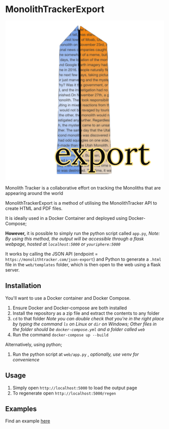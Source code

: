 # MonolithTrackerExport

![Logo](https://github.com/DylanK46/monolithtrackerexport/blob/main/My%20Post.png?raw=true)

Monolith Tracker is a collaborative effort on tracking the Monoliths that are appearing around the world

MonolithTrackerExport is a method of utilising the MonolithTracker API to create HTML and PDF files.

It is ideally used in a Docker Container and deployed using Docker-Compose;

**However,** it is possible to simply run the python script called `app.py`, *Note: By using this method, the output will be accessible through a flask webpage, hosted at `localhost:5000` or `youriphere:5000`*

It works by calling the JSON API (endpoint = `https://monolithtracker.com/json-export`) and Python to generate a `.html` file in the `web/templates` folder, which is then open to the web using a flask server.

## Installation
You'll want to use a Docker container and Docker Compose.
1. Ensure Docker and Docker-compose are both installed
2. Install the repository as a zip file and extract the contents to any folder
3. `cd` to that folder *Note you can double check that you're in the right place by typing the command `ls` on Linux or `dir` on Windows; Other files in the folder should be `docker-compose.yml` and a folder called `web`*
4. Run the command `docker-compose up --build`

Alternatively, using python;
1. Run the python script at `web/app.py` , *optionally, use venv for convenience*

## Usage
1. Simply open `http://localhost:5000` to load the output page
2. To regenerate open `http://localhost:5000/regen`

## Examples
Find an example [here](http://198.27.77.70:5000/)

